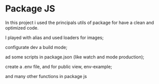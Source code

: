 # Package JS

In this project i used the principals utils of package for have a clean and optimized code.

I played with alias and used loaders for images; 

configurate dev a build mode; 

ad some scripts in package.json (like watch and mode production);

create a .env  file, and for public view, env-example;

and many other functions in package js
